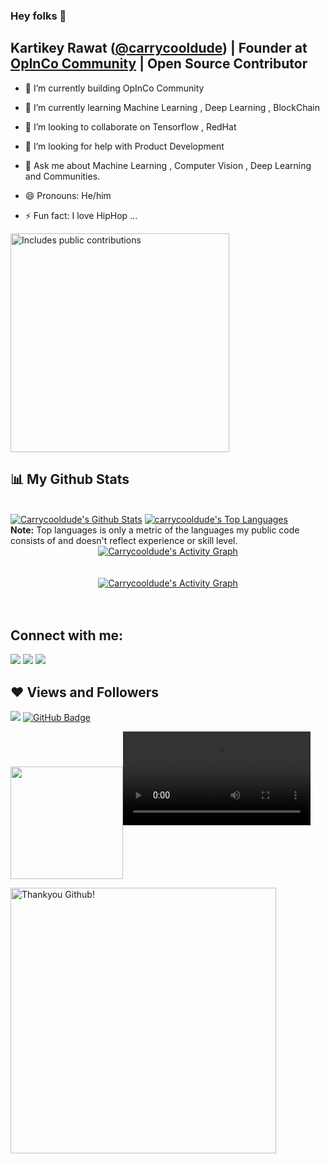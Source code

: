 ### Hey folks 👋
##  Kartikey Rawat ([@carrycooldude](https://twitter.com/carrycooldude)) | Founder at [OpInCo Community](https://github.com/OpInCo-Community) | Open Source Contributor



- 🔭 I’m currently building OpInCo Community
- 🌱 I’m currently learning Machine Learning , Deep Learning , BlockChain 
- 👯 I’m looking to collaborate on Tensorflow , RedHat
- 🤔 I’m looking for help with Product Development
- 💬 Ask me about Machine Learning , Computer Vision , Deep Learning and Communities.


- 😄 Pronouns: He/him
- ⚡ Fun fact: I love HipHop ...
<p>
    <a href="https://vaunt.dev">
        <img src="https://api.vaunt.dev/v1/github/entities/carrycooldude/contributions?format=svg" width="350" title="Includes public contributions"/>
    </a>
</p>

## 📊 My Github Stats

  <br/>
    <a href="https://github.com/carrycooldude/github-readme-stats"><img alt="Carrycooldude's Github Stats" src="https://github-readme-stats.vercel.app/api?username=carrycooldude&show_icons=true&count_private=true&theme=react&hide_border=true&bg_color=0D1117" /></a>
  <a href="https://github.com/carrycooldude/github-readme-stats"><img alt="carrycooldude's Top Languages" src="https://github-readme-stats.vercel.app/api/top-langs/?username=carrycooldude&langs_count=8&count_private=true&layout=compact&theme=react&hide_border=true&bg_color=0D1117" /></a>
  <br/>
  <b>Note:</b> Top languages is only a metric of the languages my public code consists of and doesn't reflect experience or skill level.

<div align="center"><a href="https://git.io/streak-stats"><img alt="Carrycooldude's Activity Graph" src="https://github-readme-streak-stats.herokuapp.com/?user=carrycooldude&theme=radical&bg_color=0D1117&color=5BCDEC&line=5BCDEC&point=FFFFFF&hide_border=true" /></a>
</div>
<br/>
<br/>
<div align="center">
<a href="https://github.com/carrycooldude/github-readme-activity-graph"><img alt="Carrycooldude's Activity Graph" src="https://github-readme-activity-graph.cyclic.app/graph?username=carrycooldude&bg_color=0D1117&color=5BCDEC&line=5BCDEC&point=FFFFFF&hide_border=true" /></a>
</div>
<br/>
<br/>

## Connect with me:
<p align="center">

<a href = "https://www.linkedin.com/in/carrycooldude/"><img src="https://img.icons8.com/fluent/48/000000/linkedin.png"/></a>
<a href = "https://twitter.com/carrycooldude"><img src="https://img.icons8.com/fluent/48/000000/twitter.png"/></a>
<a href = "https://www.instagram.com/carrycooldude/"><img src="https://img.icons8.com/fluent/48/000000/instagram-new.png"/></a>


</p>

## ❤ Views and Followers

![](https://komarev.com/ghpvc/?username=carrycooldude&color=blueviolet&bg_color=0D1117&color=5BCDEC&line=5BCDEC&point=FFFFFF&hide_border=true)
<a href="https://github.com/carrycooldude?tab=followers"><img src="https://img.shields.io/github/followers/carrycooldude?label=Followers&style=social" alt="GitHub Badge"></a>


<!-- [![GitHub Streak](https://github-readme-streak-stats.herokuapp.com/?user=carrycooldude&theme=dark)](https://git.io/streak-stats) -->
<img height="180em"   align="center" src="https://github-readme-stats.vercel.app/api?username=carrycooldude&show_icons=true&theme=jolly&include_all_commits=true&count_private=true"/>![](https://user-images.githubusercontent.com/41143496/111524041-fc65e800-8781-11eb-8a84-ae5e8517b1f7.mp4) 

<img src="https://user-images.githubusercontent.com/41143496/111601768-b13aec00-87f8-11eb-8d8c-51db093db5da.gif" alt="Thankyou Github!" width="425">


<!--  <img height="180em" align="center" src="https://github-readme-stats.vercel.app/api/top-langs/?username=carrycooldude&&layout=compact&hide=shell&theme=jolly"/> -->
